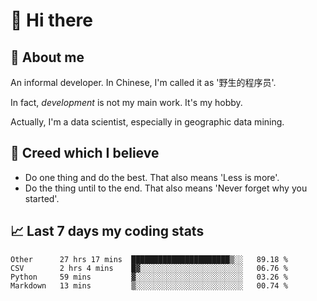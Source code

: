 # 👋 Hi there

## :speech_balloon: About me

An informal developer. In Chinese, I'm called it as '野生的程序员'.

In fact, _development_ is not my main work. It's my hobby.

Actually, I'm a data scientist, especially in geographic data mining.

## :see_no_evil: Creed which I believe

- Do one thing and do the best. That also means 'Less is more'.
- Do the thing until to the end. That also means 'Never forget why you started'.

## :chart_with_upwards_trend: Last 7 days my coding stats

<!--START_SECTION:waka-->
```text
Other      27 hrs 17 mins  ██████████████████████▒░░   89.18 % 
CSV        2 hrs 4 mins    █▓░░░░░░░░░░░░░░░░░░░░░░░   06.76 % 
Python     59 mins         ▓░░░░░░░░░░░░░░░░░░░░░░░░   03.26 % 
Markdown   13 mins         ▒░░░░░░░░░░░░░░░░░░░░░░░░   00.74 % 
```
<!--END_SECTION:waka-->
